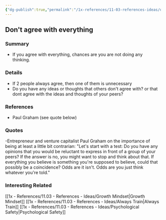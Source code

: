 ```yaml
---
{"dg-publish":true,"permalink":"/1x-references/11-03-references-ideas/don-t-agree-with-everything/","dgHomeLink":true,"dgPassFrontmatter":false,"dgShowBacklinks":true,"dgShowLocalGraph":false,"dgShowInlineTitle":true}
---
```


## Don't agree with everything

### Summary
- If you agree with everything, chances are you are not doing any thinking.

### Details
- If 2 people always agree, then one of them is unnecessary
- Do you have any ideas or thoughts that others don't agree with? or that dont agree with the ideas and thoughts of your peers?

### References
- Paul Graham (see quote below)

### Quotes
-Entrepreneur and venture capitalist Paul Graham on the importance of being at least a little bit contrarian:
"Let's start with a test: Do you have any opinions that you would be reluctant to express in front of a group of your peers?
If the answer is no, you might want to stop and think about that. If everything you believe is something you're supposed to believe, could that possibly be a coincidence?
Odds are it isn't. Odds are you just think whatever you're told."

### Interesting Related
[[1x - References/11.03 - References - Ideas/Growth Mindset|Growth Mindset]]
[[1x - References/11.03 - References - Ideas/Always Train|Always Train]]
[[1x - References/11.03 - References - Ideas/Psychological Safety|Psychological Safety]]
